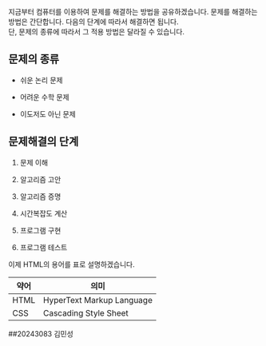 지금부터 컴퓨터를 이용하여 문제를 해결하는 방법을 공유하겠습니다. 문제를 해결하는 방법은 간단합니다. 다음의 단계에 따라서 해결하면 됩니다.  
단, 문제의 종류에 따라서 그 적용 방법은 달라질 수 있습니다.

## 문제의 종류

- 쉬운 논리 문제

- 어려운 수학 문제

- 이도저도 아닌 문제

## 문제해결의 단계

1. 문제 이해

2. 알고리즘 고안

3. 알고리즘 증명

4. 시간복잡도 계산

5. 프로그램 구현

6. 프로그램 테스트

이제 HTML의 용어를 표로 설명하겠습니다.

| 약어  | 의미                       |
|-------|----------------------------|
| HTML  | HyperText Markup Language  |
| CSS   | Cascading Style Sheet      |

##20243083 김민성
